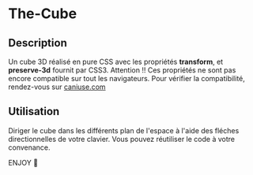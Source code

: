 # The-Cube
## Description

Un cube 3D réalisé en pure CSS avec les propriétés **transform**, et **preserve-3d** fournit par CSS3.
Attention !! Ces propriétés ne sont pas encore compatible sur tout les navigateurs. Pour vérifier la compatibilité, rendez-vous sur [caniuse.com]()

## Utilisation

Diriger le cube dans les différents plan de l'espace à l'aide des fléches directionnelles de votre clavier.
Vous pouvez réutiliser le code à votre convenance.

ENJOY :metal:
